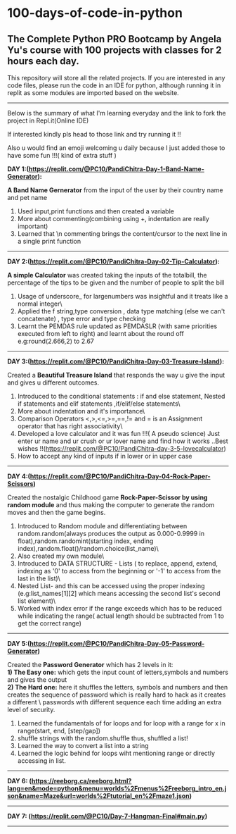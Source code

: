 # 100-days-of-code-in-python
The Complete Python PRO Bootcamp by Angela Yu's course with 100 projects with classes for 2 hours each day.
-----------------------------------------------------------------------------------------------------------------------------------------------------------------------------------
This repository will store all the related projects. If you are interested in any code files, please run the code in an IDE for python, although running it in replit as some modules are imported based on the website.
___________________________________________________________________________________________________________________________________________________________________________________
Below is the summary of what I'm learning everyday and the link to fork the project in Repl.it(Online IDE)

If interested kindly pls head to those link and try running it !! 

Also u would find an emoji welcoming u daily because I just added those to have some fun !!!( kind of extra stuff )

**DAY 1:(https://replit.com/@PC10/PandiChitra-Day-1-Band-Name-Generator):**

**A Band Name Gernerator** from the input of the user by their country name and pet name
1) Used input,print functions and then created a variable
2) More about commenting(combining using +, indentation are really important)
3) Learned that \n commenting brings the content/cursor to the next line in a single print function
_________________________________________________________________________________________________________________________________________________________________________________
**DAY 2:(https://replit.com/@PC10/PandiChitra-Day-02-Tip-Calculator):**
 
**A simple Calculator** was created taking the inputs of the totalbill, the percentage of the tips to be given and the number of people to split the bill
 
1) Usage of underscore_ for largenumbers was insightful and it treats like a normal integer\
2) Applied the f string,type conversion , data type matching (else we can't concatenate) , type error and type checking<br/>
3) Learnt the PEMDAS rule updated as PEMDASLR (with same priorities executed from left to right) and learnt about the round off e.g:round(2.666,2) to 2.67
_________________________________________________________________________________________________________________________________________________________________________________ 
 **DAY 3:(https://replit.com/@PC10/PandiChitra-Day-03-Treasure-Island):**
 
Created a **Beautiful Treasure Island** that responds  the way u give the input and gives u different outcomes.
 
1) Introduced to the conditional statements : if and else statement, Nested if statements and elif statements ,if/elif/else statements\
2) More about indentation and it's importance\
3) Comparison Operators <,>,<=,>=,==,!= and = is an Assignment operator that has right associativity\
4) Developed a love calculator and it was fun !!!( A pseudo science)
  Just enter ur name and ur crush or ur lover name and find how it works ..Best wishes !!(https://replit.com/@PC10/PandiChitra-day-3-5-lovecalculator)
5) How to accept any kind of inputs if in lower or in upper case
_________________________________________________________________________________________________________________________________________________________________________________
 **DAY 4:(https://replit.com/@PC10/PandiChitra-Day-04-Rock-Paper-Scissors)**
 
 Created the nostalgic Childhood game **Rock-Paper-Scissor by using random module** and thus making the computer to generate the random moves and then the game begins.
 
1) Introduced to Random module and differentiating between random.random(always produces the output as 0.000-0.9999 in float),random.randomint(starting index, ending         index),random.float()/random.choice(list_name)\
2) Also created my own module\
3) Introduced to DATA STRUCTURE - Lists ( to replace, append, extend, indexing as '0' to access from the beginning or '-1' to access from the last in the list)\
4) Nested List- and this can be accessed using the proper indexing (e.g:list_names[1][2] which means accessing the second list's second list element)\
5) Worked with index error if the range exceeds which has to be reduced while indicating the range( actual length should be subtracted from 1 to get the correct range)
_________________________________________________________________________________________________________________________________________________________________________________
**DAY 5:(https://replit.com/@PC10/PandiChitra-Day-05-Password-Generator)**

Created the **Password Generator** which has 2 levels in it:\
**1) The Easy one:** which gets the input count of letters,symbols and numbers and gives the output \
**2) The Hard one:** here it shuffles the letters, symbols and numbers and then creates the sequence of password which is really hard to hack as it creates a different \                         passwords with different sequence each time adding an extra level of security.
1) Learned the fundamentals of for loops and for loop with a range for x in range(start, end, [step/gap])
2) shuffle strings with the random.shuffle thus, shuffled a list!
3) Learned the way to convert a list into a string 
4) Learned the logic behind for loops  wiht mentioning range or directly accessing in list.
______________________________________________________________________________________________________________________________________________________________________________
**DAY 6: (https://reeborg.ca/reeborg.html?lang=en&mode=python&menu=worlds%2Fmenus%2Freeborg_intro_en.json&name=Maze&url=worlds%2Ftutorial_en%2Fmaze1.json)**
______________________________________________________________________________________________________________________________________________________________________________
**DAY 7: (https://replit.com/@PC10/Day-7-Hangman-Final#main.py)**
______________________________________________________________________________________________________________________________________________________________________________
